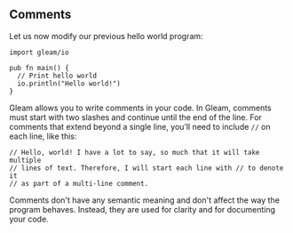 ## Comments

Let us now modify our previous hello world program:

```gleam
import gleam/io

pub fn main() {
  // Print hello world
  io.println("Hello world!")
}
```

Gleam allows you to write comments in your code. In Gleam, comments must start with two slashes and continue until the end of the line. For comments that extend beyond a single line, you’ll need to include `//` on each line, like this:

```gleam
// Hello, world! I have a lot to say, so much that it will take multiple
// lines of text. Therefore, I will start each line with // to denote it
// as part of a multi-line comment.
```

Comments don't have any semantic meaning and don't affect the way the program behaves. Instead, they are used for clarity and for documenting your code.